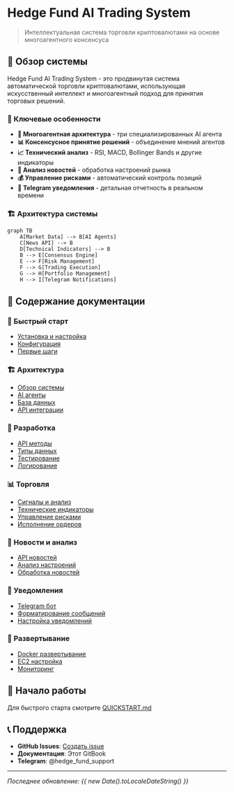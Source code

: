 # Hedge Fund AI Trading System

> Интеллектуальная система торговли криптовалютами на основе многоагентного консенсуса

## 🚀 Обзор системы

Hedge Fund AI Trading System - это продвинутая система автоматической торговли криптовалютами, использующая искусственный интеллект и многоагентный подход для принятия торговых решений.

### 🎯 Ключевые особенности

- **🤖 Многоагентная архитектура** - три специализированных AI агента
- **📊 Консенсусное принятие решений** - объединение мнений агентов
- **📈 Технический анализ** - RSI, MACD, Bollinger Bands и другие индикаторы
- **📰 Анализ новостей** - обработка настроений рынка
- **💰 Управление рисками** - автоматический контроль позиций
- **📱 Telegram уведомления** - детальная отчетность в реальном времени

### 🏗️ Архитектура системы

```mermaid
graph TB
    A[Market Data] --> B[AI Agents]
    C[News API] --> B
    D[Technical Indicators] --> B
    B --> E[Consensus Engine]
    E --> F[Risk Management]
    F --> G[Trading Execution]
    G --> H[Portfolio Management]
    H --> I[Telegram Notifications]
```

## 📖 Содержание документации

### 🚀 Быстрый старт
- [Установка и настройка](./QUICKSTART.md)
- [Конфигурация](./CONFIGURATION.md)
- [Первые шаги](./FIRST_STEPS.md)

### 🏗️ Архитектура
- [Обзор системы](./ARCHITECTURE.md)
- [AI агенты](./AGENTS.md)
- [База данных](./DATABASE_SCHEMA.md)
- [API интеграции](./API_INTEGRATIONS.md)

### 🔧 Разработка
- [API методы](./ASPIS_API_METHODS.md)
- [Типы данных](./API_TYPES.md)
- [Тестирование](./TESTS_README.md)
- [Логирование](./LOGGING.md)

### 📊 Торговля
- [Сигналы и анализ](./SIGNAL_PROCESSING.md)
- [Технические индикаторы](./TECHNICAL_INDICATORS.md)
- [Управление рисками](./RISK_MANAGEMENT.md)
- [Исполнение ордеров](./ORDER_EXECUTION.md)

### 📰 Новости и анализ
- [API новостей](./NEWS_API.md)
- [Анализ настроений](./SENTIMENT_ANALYSIS.md)
- [Обработка новостей](./NEWS_PROCESSING.md)

### 📱 Уведомления
- [Telegram бот](./TELEGRAM_BOT.md)
- [Форматирование сообщений](./MESSAGE_FORMATTING.md)
- [Настройка уведомлений](./NOTIFICATIONS.md)

### 🚀 Развертывание
- [Docker развертывание](./DEPLOYMENT.md)
- [EC2 настройка](./EC2_SETUP.md)
- [Мониторинг](./MONITORING.md)

## 🎯 Начало работы

Для быстрого старта смотрите [QUICKSTART.md](./QUICKSTART.md)

## 📞 Поддержка

- **GitHub Issues**: [Создать issue](https://github.com/vlprosvirkin/hedge-fund/issues)
- **Документация**: Этот GitBook
- **Telegram**: @hedge_fund_support

---

*Последнее обновление: {{ new Date().toLocaleDateString() }}*
